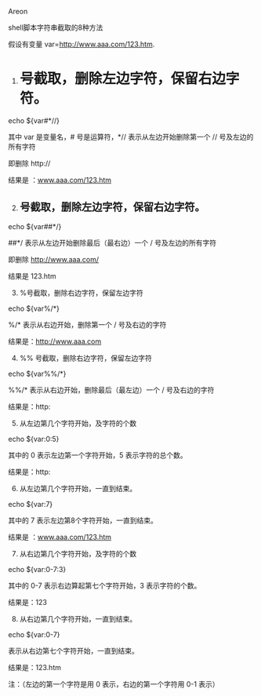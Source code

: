 Areon 

shell脚本字符串截取的8种方法 

假设有变量 var=http://www.aaa.com/123.htm.

1. # 号截取，删除左边字符，保留右边字符。


echo ${var#*//}

 其中 var 是变量名，# 号是运算符，*// 表示从左边开始删除第一个 // 号及左边的所有字符
 
即删除 http://

结果是 ：www.aaa.com/123.htm

2. ## 号截取，删除左边字符，保留右边字符。


echo ${var##*/}
 
##*/ 表示从左边开始删除最后（最右边）一个 / 号及左边的所有字符

即删除 http://www.aaa.com/

结果是 123.htm

3. %号截取，删除右边字符，保留左边字符


echo ${var%/*}
 
%/* 表示从右边开始，删除第一个 / 号及右边的字符

结果是：http://www.aaa.com

4. %% 号截取，删除右边字符，保留左边字符


echo ${var%%/*}

 %%/* 表示从右边开始，删除最后（最左边）一个 / 号及右边的字符
 
结果是：http:

5. 从左边第几个字符开始，及字符的个数


echo ${var:0:5}
 
其中的 0 表示左边第一个字符开始，5 表示字符的总个数。

结果是：http:

6. 从左边第几个字符开始，一直到结束。


echo ${var:7}
 
其中的 7 表示左边第8个字符开始，一直到结束。

结果是 ：www.aaa.com/123.htm

7. 从右边第几个字符开始，及字符的个数


echo ${var:0-7:3}
 
其中的 0-7 表示右边算起第七个字符开始，3 表示字符的个数。

结果是：123

8. 从右边第几个字符开始，一直到结束。


echo ${var:0-7}
 
表示从右边第七个字符开始，一直到结束。

结果是：123.htm

注：（左边的第一个字符是用 0 表示，右边的第一个字符用 0-1 表示）

